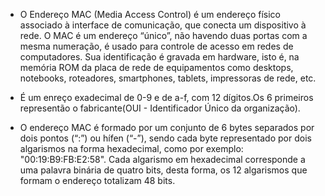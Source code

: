 * O Endereço MAC (Media Access Control) é um endereço físico associado à interface de comunicação, que conecta um dispositivo à rede. O MAC é um endereço “único”, não havendo duas portas com a mesma numeração, é usado para controle de acesso em redes de computadores. Sua identificação é gravada em hardware, isto é, na memória ROM da placa de rede de equipamentos como desktops, notebooks, roteadores, smartphones, tablets, impressoras de rede, etc.

* É um enreço exadecimal de 0-9 e de a-f, com 12 dígitos.Os 6 primeiros representão o fabricante(OUI - Identificador Único da organização).

* O endereço MAC é formado por um conjunto de 6 bytes separados por dois pontos (“:”) ou hífen (“-”), sendo cada byte representado por dois algarismos na forma hexadecimal, como por exemplo: "00:19:B9:FB:E2:58". Cada algarismo em hexadecimal corresponde a uma palavra binária de quatro bits, desta forma, os 12 algarismos que formam o endereço totalizam 48 bits.


